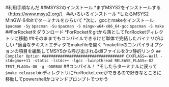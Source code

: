 #利用手順なんだ
##MSYS2のインストール
*まずMSYS2をインストールする（https://www.msys2.org/）
##いろいろインストール
*したらMSYS2 MinGW-64bitでターミナルをひらいて
*次に、gccとmakeをインストール
`$pacman -Sy`
`$pacman -Su`
`$pacman -S mingw-w64-x86_64-gcc`
`$pacman -S make`
##ForRocketをダウンロード
*ForRocketをgitから落としてForRocketディレクトリに移動
##そのままでもコンパイルできるけど単体で完結したバイナリがほしい
*適当なテキストエディタでmakefileを開く
*makefileのコンパイラオプションの項目を編集してMSYSから呼び出されるdllファイルを3つ静的リンク
`## Compiler Option
####################################
CXXFLAGS=-Wall -std=gnu++11 -static -lstdc++ -lgcc -lwinpthread
RELEASE_FLAGS=-O2
TEST_FLAGS=-O0 -g -DDEBUG`
##コンパイル！
*そしたらターミナルに戻って
`$make release`
binディレクトリにForRocket.exeができるので好きなところに移動してpowershellかコマンドプロンプトでつかう
